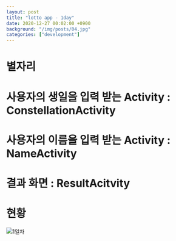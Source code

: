 ```yaml
---
layout: post
title: "lotto app - 1day"
date: 2020-12-27 00:02:00 +0900
background: "/img/posts/04.jpg"
categories: ["development"]
---
```


별자리
======

# 사용자의 생일을 입력 받는 Activity : ConstellationActivity
# 사용자의 이름을 입력 받는 Activity : NameActivity
# 결과 화면 : ResultAcitvity

현황
====
![1일차](https://user-images.githubusercontent.com/76092057/103153567-cf361900-47d4-11eb-8ce4-0ee6e4cec882.PNG)
